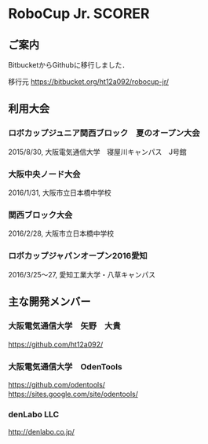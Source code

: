 # RoboCup Jr. SCORER



## ご案内
BitbucketからGithubに移行しました．

移行元
https://bitbucket.org/ht12a092/robocup-jr/ 

## 利用大会
### ロボカップジュニア関西ブロック　夏のオープン大会
2015/8/30, 大阪電気通信大学　寝屋川キャンパス　J号館

### 大阪中央ノード大会
2016/1/31, 大阪市立日本橋中学校

### 関西ブロック大会
2016/2/28, 大阪市立日本橋中学校

### ロボカップジャパンオープン2016愛知
2016/3/25～27, 愛知工業大学・八草キャンパス

## 主な開発メンバー
### 大阪電気通信大学　矢野　大貴
https://github.com/ht12a092/
　
### 大阪電気通信大学　OdenTools
https://github.com/odentools/  
https://sites.google.com/site/odentools/
　
### denLabo LLC
http://denlabo.co.jp/
